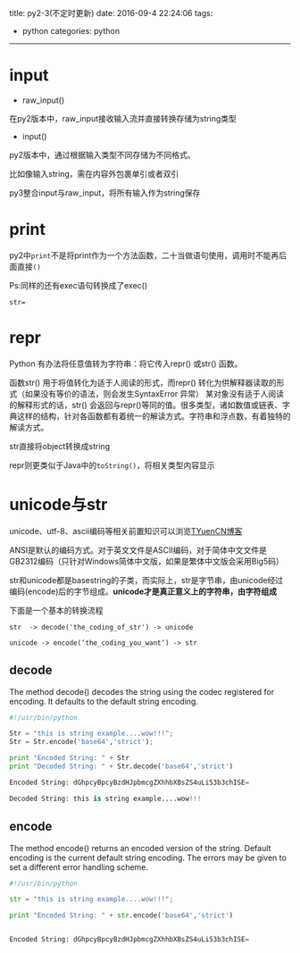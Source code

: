 title: py2-3(不定时更新)
date: 2016-09-4 22:24:06
tags:
- python
categories: python
---

# input #

- raw_input()

在py2版本中，raw_input接收输入流并直接转换存储为string类型


- input()

py2版本中，通过根据输入类型不同存储为不同格式。

比如像输入string，需在内容外包裹单引或者双引

py3整合input与raw_input，将所有输入作为string保存


# print #

py2中`print`不是将print作为一个方法函数，二十当做语句使用，调用时不能再后面直接`()`

Ps:同样的还有exec语句转换成了exec()

```
str=
```


# repr #

Python 有办法将任意值转为字符串：将它传入repr() 或str() 函数。

函数str() 用于将值转化为适于人阅读的形式，而repr() 转化为供解释器读取的形式（如果没有等价的语法，则会发生SyntaxError 异常） 某对象没有适于人阅读的解释形式的话，str() 会返回与repr()等同的值。很多类型，诸如数值或链表、字典这样的结构，针对各函数都有着统一的解读方式。字符串和浮点数，有着独特的解读方式。

<!--more-->
str直接将object转换成string

repr则更类似于Java中的`toString()`，将相关类型内容显示


# unicode与str #

unicode、utf-8、ascii编码等相关前置知识可以浏览[TYuenCN博客](http://www.cnblogs.com/TsengYuen/archive/2012/05/22/2513290.html)

ANSI是默认的编码方式。对于英文文件是ASCII编码，对于简体中文文件是GB2312编码（只针对Windows简体中文版，如果是繁体中文版会采用Big5码）


str和unicode都是basestring的子类，而实际上，str是字节串，由unicode经过编码(encode)后的字节组成。**unicode才是真正意义上的字符串，由字符组成**

下面是一个基本的转换流程

`str  -> decode('the_coding_of_str') -> unicode`

`unicode -> encode(‘the_coding_you_want‘) -> str`

## decode ##

The method decode() decodes the string using the codec registered for encoding. It defaults to the default string encoding.

```python
#!/usr/bin/python

Str = "this is string example....wow!!!";
Str = Str.encode('base64','strict');

print "Encoded String: " + Str
print "Decoded String: " + Str.decode('base64','strict')

Encoded String: dGhpcyBpcyBzdHJpbmcgZXhhbXBsZS4uLi53b3chISE=

Decoded String: this is string example....wow!!!
```

## encode ##

The method encode() returns an encoded version of the string. Default encoding is the current default string encoding. The errors may be given to set a different error handling scheme.

```python
#!/usr/bin/python

str = "this is string example....wow!!!";

print "Encoded String: " + str.encode('base64','strict')


Encoded String: dGhpcyBpcyBzdHJpbmcgZXhhbXBsZS4uLi53b3chISE=
```
 